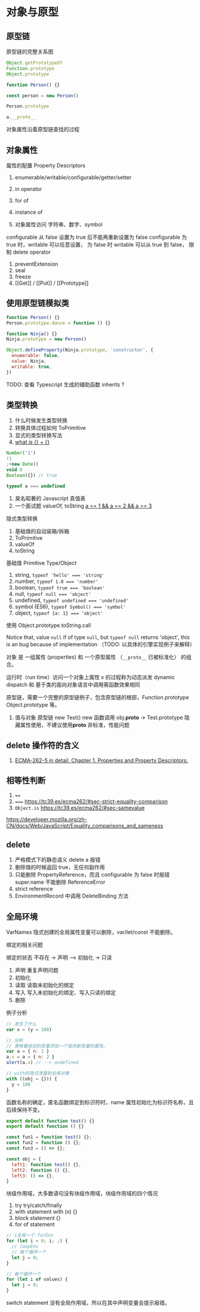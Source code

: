 # 对象与原型

## 原型链

原型链的完整关系图

```js
Object.getPrototypeOf
Function.prototype
Object.prototype

function Person() {}

const person = new Person()

Person.prototype

a.__proto__
```

对象属性沿着原型链查找的过程

## 对象属性

属性的配置 Property Descriptors

1. enumerable/writable/configurable/getter/setter

1. in operator
1. for of
1. instance of
1. 对象属性访问 字符串、数字、symbol

configurable 从 false 设置为 true 后不能再重新设置为 false
configurable 为 true 时，writable 可以任意设置，
为 false 时 writable 可以从 true 到 false，
限制 delete operator

1. preventExtension
1. seal
1. freeze
1. [[Get]] / [[Put]] / [[Prototype]]

## 使用原型链模拟类

```js
function Person() {}
Person.prototype.dance = function () {}

function Ninja() {}
Ninja.prototype = new Person()

Object.defineProperty(Ninja.prototype, 'constructor', {
  enumerable: false,
  value: Ninja,
  writable: true,
})
```

TODO: 查看 Typescript 生成的辅助函数 inherits ?

## 类型转换

1. 什么时候发生类型转换
1. 转换具体过程如何 ToPrimitive
1. 显式的类型转换写法
1. [what is {} + {}](https://2ality.com/2012/01/object-plus-object.html)

```js
Number('1')
!1
;+new Date()
void 0
Boolean({}) // true

typeof a === undefined
```

1. 臭名昭著的 Javascript 真值表
1. 一个面试题 valueOf, toString [a == 1 && a == 2 && a == 3](https://stackoverflow.com/questions/48270127/can-a-1-a-2-a-3-ever-evaluate-to-true)

隐式类型转换

1. 基础值的自动装箱/拆箱
1. ToPrimitive
1. valueOf
1. toString

基础值 Primitive Type/Object

1. string, `typeof 'hello' === 'string'`
1. number, `typeof 1.0 === 'number'`
1. boolean, `typeof true === 'boolean'`
1. null, `typeof null === 'object'`
1. undefined, `typeof undefined === 'undefined'`
1. symbol (ES6), `typeof Symbol() === 'symbol'`
1. object, `typeof {a: 1} === 'object'`

使用 Object.prototype.toString.call

Notice that, value `null` if of type `null`, but `typeof null` returns 'object',
this is an bug because of implementation （TODO: 以具体的引擎实现例子来解释）

对象 是 一组属性 (properties) 和 一个原型属性 （`__proto__` 已被标准化） 的组合。

运行时（run time）访问一个对象上属性 x 的过程称为动态派发 dynamic dispatch 和 基于类的面向对象语言中调用需函数效果相同

原型链，需要一个完整的原型链例子，包含原型链的根部，Function.prototype Object.prototype 等。

1. 值与对象 原型链 new Test() new 函数调用 obj.**proto** -> Test.prototype 隐藏属性使用，不建议使用**proto** 非标准，性能问题

## delete 操作符的含义

1.  [ECMA-262-5 in detail. Chapter 1. Properties and Property Descriptors.](http://dmitrysoshnikov.com/ecmascript/es5-chapter-1-properties-and-property-descriptors/)

## 相等性判断

1. `==`
1. `===` https://tc39.es/ecma262/#sec-strict-equality-comparison
1. `Object.is` https://tc39.es/ecma262/#sec-samevalue

https://developer.mozilla.org/zh-CN/docs/Web/JavaScript/Equality_comparisons_and_sameness

## delete

1. 严格模式下的静态语义 delete a 报错
1. 删除值的时候返回 true，无任何副作用
1. 只能删除 PropertyReference，而且 configurable 为 false 时报错 super.name 不能删除 ReferenceError
1. strict reference
1. EnvironmentRecord 中调用 DeleteBinding 方法

## 全局环境

VarNames 隐式创建的全局属性变量可以删除，var/let/const 不能删除。

绑定的相关问题

绑定的状态 不存在 -> 声明 —> 初始化 -> 只读

1. 声明 重复声明问题
1. 初始化
1. 读取 读取未初始化的绑定
1. 写入 写入未初始化的绑定、写入只读的绑定
1. 删除

例子分析

```js
// 发生了什么
var x = (y = 100)

// 分析
// 意味着给旧的变量添加一个指向新变量的属性。
var a = { n: 1 }
a.x = a = { n: 2 }
alert(a.x) // --> undefined

// with的隐式泄露到全局对象
with ((obj = {})) {
  y = 100
}
```

函数名称的确定，匿名函数绑定到标识符时，name 属性初始化为标识符名称，且后续保持不变。

```js
export default function test() {}
export default function () {}

const fun1 = function test() {};
const fun2 = function () {};
const fun3 = () => {};

const obj = {
  left1: function test() {},
  left2: function () {},
  left3: () => {},
}
```

块级作用域，大多数语句没有块级作用域，块级作用域的四个情况

1. try try/catch/finally
1. with statement with (x) {}
1. block statement {}
1. for of statement

```js
// i全局一个 forEnv
for (let i = 0; i; ;) {
  // loopEnv
  // 每个循环一个
  let j = 0;
}

// 每个循环一个
for (let i of values) {
  let j = 0;
}
```

switch statement 没有全局作用域，所以在其中声明变量会提示报错。
